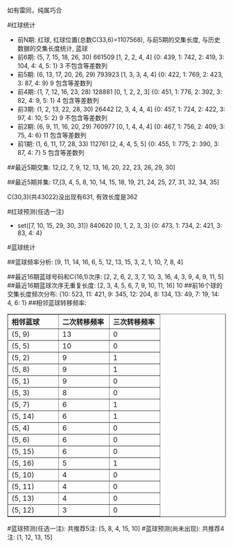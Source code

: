 <!-- 
.. title: 双色球2014123期(2014-10-23)数据分析报告
.. slug: slott-2014123-2014-10-23-report
.. date: 2014-10-24 08:00:00 UTC+08:00
.. tags: Lottery
.. link: 
.. description: 
.. type: text
-->

如有雷同，纯属巧合

<!-- TEASER_END-->

#红球统计

- 前N期: 红球, 红球位置(总数C(33,6)=1107568), 与前5期的交集长度, 与历史数据的交集长度统计, 蓝球
- 前6期: (5, 7, 15, 18, 26, 30) 661509 [1, 2, 2, 4, 4] {0: 439, 1: 742, 2: 419, 3: 104, 4: 4, 5: 1} 3 不包含等差数列
- 前5期: (6, 13, 17, 20, 26, 29) 793923 [1, 3, 3, 4, 4] {0: 422, 1: 769, 2: 423, 3: 87, 4: 9} 9 包含等差数列
- 前4期: (1, 7, 12, 16, 23, 28) 128881 [0, 1, 2, 2, 3] {0: 451, 1: 776, 2: 392, 3: 82, 4: 9, 5: 1} 4 包含等差数列
- 前3期: (1, 2, 13, 22, 28, 30) 26442 [2, 3, 4, 4, 4] {0: 457, 1: 724, 2: 422, 3: 97, 4: 10, 5: 2} 9 不包含等差数列
- 前2期: (6, 9, 11, 16, 20, 29) 760977 [0, 1, 4, 4, 4] {0: 467, 1: 756, 2: 409, 3: 75, 4: 6} 11 包含等差数列
- 前1期: (1, 6, 11, 17, 28, 33) 112761 [2, 4, 4, 5, 5] {0: 455, 1: 775, 2: 390, 3: 87, 4: 7} 5 包含等差数列

##最近5期交集:
12,[2, 7, 9, 12, 13, 16, 20, 22, 23, 26, 29, 30]

##最近5期并集:
17,[3, 4, 5, 8, 10, 14, 15, 18, 19, 21, 24, 25, 27, 31, 32, 34, 35]

C(30,3)(共43022)没出现有631, 
有效长度是362

#红球预测(任选一注)

- set([7, 10, 15, 29, 30, 31]) 840620 [0, 1, 2, 3, 3] {0: 473, 1: 734, 2: 421, 3: 83, 4: 4}

#蓝球统计

##蓝球频率分析:
[9, 11, 14, 16, 6, 5, 12, 13, 15, 3, 2, 1, 10, 7, 8, 4]

##最近16期蓝球号码和C(16,1)次序:
[2, 2, 6, 2, 3, 7, 10, 3, 16, 4, 3, 9, 4, 9, 11, 5]
##最近16期蓝球次序无重复长度:
[2, 3, 4, 5, 6, 7, 9, 10, 11, 16] 10
##前16个球的交集长度频次分布:
{10: 523, 11: 421, 9: 345, 12: 204, 8: 134, 13: 49, 7: 19, 14: 4, 6: 1}
##相邻蓝球转移频率:
<table border="1" class="table table-striped dataframe">
  <thead>
    <tr style="text-align: left;">
      <th style="min-width: 100px;">相邻蓝球</th>
      <th style="min-width: 100px;">二次转移频率</th>
      <th style="min-width: 100px;">三次转移频率</th>
    </tr>
  </thead>
  <tbody>
    <tr>
      <td>  (5, 9)</td>
      <td> 13</td>
      <td> 0</td>
    </tr>
    <tr>
      <td>  (5, 5)</td>
      <td> 10</td>
      <td> 0</td>
    </tr>
    <tr>
      <td>  (5, 2)</td>
      <td>  9</td>
      <td> 1</td>
    </tr>
    <tr>
      <td>  (5, 8)</td>
      <td>  9</td>
      <td> 1</td>
    </tr>
    <tr>
      <td>  (5, 1)</td>
      <td>  9</td>
      <td> 0</td>
    </tr>
    <tr>
      <td>  (5, 3)</td>
      <td>  8</td>
      <td> 0</td>
    </tr>
    <tr>
      <td>  (5, 7)</td>
      <td>  6</td>
      <td> 1</td>
    </tr>
    <tr>
      <td> (5, 14)</td>
      <td>  6</td>
      <td> 1</td>
    </tr>
    <tr>
      <td>  (5, 4)</td>
      <td>  6</td>
      <td> 0</td>
    </tr>
    <tr>
      <td>  (5, 6)</td>
      <td>  6</td>
      <td> 0</td>
    </tr>
    <tr>
      <td> (5, 15)</td>
      <td>  6</td>
      <td> 0</td>
    </tr>
    <tr>
      <td> (5, 16)</td>
      <td>  5</td>
      <td> 1</td>
    </tr>
    <tr>
      <td> (5, 10)</td>
      <td>  4</td>
      <td> 0</td>
    </tr>
    <tr>
      <td> (5, 11)</td>
      <td>  4</td>
      <td> 0</td>
    </tr>
    <tr>
      <td> (5, 13)</td>
      <td>  4</td>
      <td> 0</td>
    </tr>
    <tr>
      <td> (5, 12)</td>
      <td>  3</td>
      <td> 0</td>
    </tr>
  </tbody>
</table>
#蓝球预测(任选一注):
共推荐5注: [5, 8, 4, 15, 10]
#蓝球预测(尚未出现):
共推荐4注: [1, 12, 13, 15]

